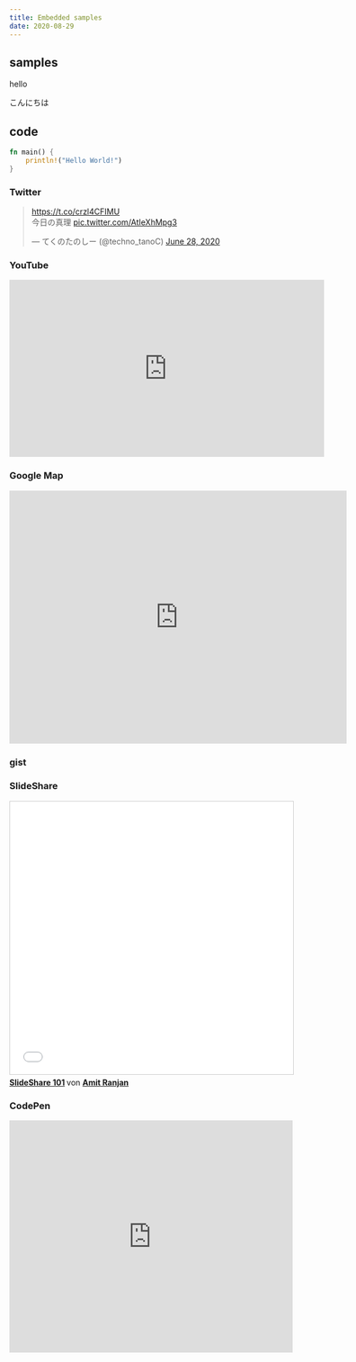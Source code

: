 ```yaml
---
title: Embedded samples
date: 2020-08-29
---
```


## samples

hello

こんにちは

## code

```rust
fn main() {
    println!("Hello World!")
}
```

### Twitter

<div class="center">
  <blockquote class="twitter-tweet"><p lang="ja" dir="ltr"><a href="https://t.co/crzl4CFIMU">https://t.co/crzl4CFIMU</a><br>今日の真理 <a href="https://t.co/AtIeXhMpg3">pic.twitter.com/AtIeXhMpg3</a></p>&mdash; てくのたのしー (@techno_tanoC) <a href="https://twitter.com/techno_tanoC/status/1277086622509494273?ref_src=twsrc%5Etfw">June 28, 2020</a></blockquote> <script async src="https://platform.twitter.com/widgets.js" charset="utf-8"></script> 
</div>

### YouTube

<div class="center movie">
  <iframe width="560" height="315" src="https://www.youtube.com/embed/uaF8vYAdm9k" frameborder="0" allow="accelerometer; autoplay; encrypted-media; gyroscope; picture-in-picture" allowfullscreen></iframe>
</div>

### Google Map

<div class="center">
  <iframe src="https://www.google.com/maps/embed?pb=!1m18!1m12!1m3!1d3241.752292313607!2d139.69987476606659!3d35.658474138825454!2m3!1f0!2f0!3f0!3m2!1i1024!2i768!4f13.1!3m3!1m2!1s0x60188b8427e1c0b1%3A0x78f6e23397061d6f!2z5riL6LC344K544Kv44Op44Oz44OW44Or44K544Kv44Ko44Ki!5e0!3m2!1sja!2sjp!4v1598684847927!5m2!1sja!2sjp" width="600" height="450" frameborder="0" style="border:0;" allowfullscreen="" aria-hidden="false" tabindex="0"></iframe>
</div>

### gist

<div class="center big">
  <script src="https://gist.github.com/techno-tanoC/afd07a208b108640371f3cb9b4458edc.js"></script>
</div>

### SlideShare

<div class="center">
  <div>
    <iframe src="//www.slideshare.net/slideshow/embed_code/key/wQRhwlyyMEBuzD" width="595" height="485" frameborder="0" marginwidth="0" marginheight="0" scrolling="no" style="border:1px solid #CCC; border-width:1px; margin-bottom:5px; max-width: 100%;" allowfullscreen> </iframe> <div style="margin-bottom:5px"> <strong> <a href="//www.slideshare.net/AmitRanjan/quick-tour" title="SlideShare 101" target="_blank">SlideShare 101</a> </strong> von <strong><a href="https://www.slideshare.net/AmitRanjan" target="_blank">Amit Ranjan</a></strong> </div>
  </div>
</div>

### CodePen

<iframe height="413" style="width: 100%;" scrolling="no" title="Digital Clock with Vue.js" src="https://codepen.io/gau/embed/LjQwGp?height=413&theme-id=dark&default-tab=css,result" frameborder="no" loading="lazy" allowtransparency="true" allowfullscreen="true">
See the Pen <a href='https://codepen.io/gau/pen/LjQwGp'>Digital Clock with Vue.js</a> by Toshiyuki TAKAHASHI
(<a href='https://codepen.io/gau'>@gau</a>) on <a href='https://codepen.io'>CodePen</a>.
</iframe>
